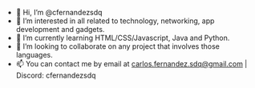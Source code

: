 - 👋 Hi, I’m @cfernandezsdq
- 👀 I’m interested in all related to technology, networking, app development and gadgets.
- 🌱 I’m currently learning HTML/CSS/Javascript, Java and Python.
- 💞️ I’m looking to collaborate on any project that involves those languages. 
- 📫 You can contact me by email at carlos.fernandez.sdq@gmail.com | Discord: cfernandezsdq 

<!---
cfernandezsdq/cfernandezsdq is a ✨ special ✨ repository because its `README.md` (this file) appears on your GitHub profile.
You can click the Preview link to take a look at your changes.
--->
